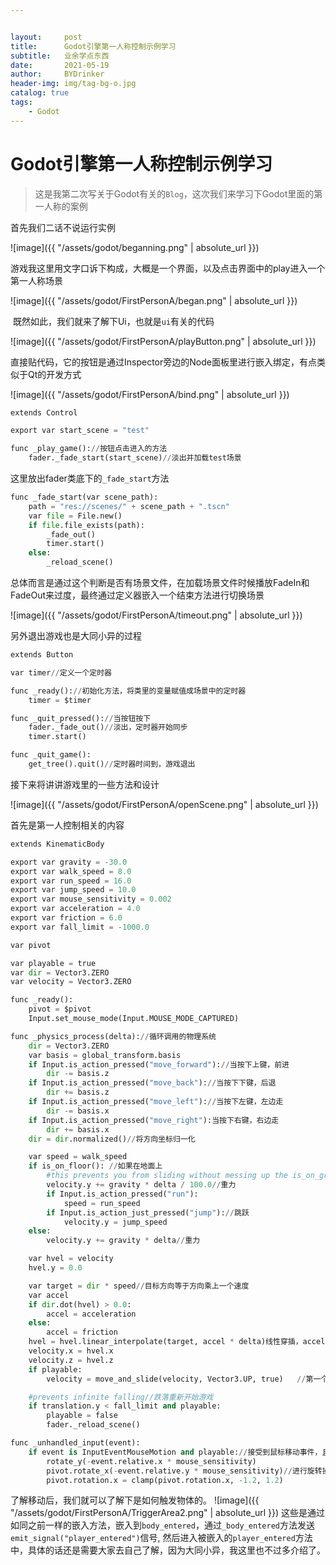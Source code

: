 ```yaml
---


layout:     post
title:      Godot引擎第一人称控制示例学习
subtitle:   业余学点东西
date:       2021-05-19
author:     BYDrinker
header-img: img/tag-bg-o.jpg
catalog: true
tags:
    - Godot
---
```




# Godot引擎第一人称控制示例学习

> 这是我第二次写关于Godot有关的`Blog`，这次我们来学习下Godot里面的第一人称的案例

  首先我们二话不说运行实例

![image]({{ "/assets/godot/beganning.png" | absolute_url }})

  游戏我这里用文字口诉下构成，大概是一个界面，以及点击界面中的play进入一个第一人称场景

![image]({{ "/assets/godot/FirstPersonA/began.png" | absolute_url }})

​  既然如此，我们就来了解下Ui，也就是`ui`有关的代码

![image]({{ "/assets/godot/FirstPersonA/playButton.png" | absolute_url }})

  直接贴代码，它的按钮是通过Inspector旁边的Node面板里进行嵌入绑定，有点类似于Qt的开发方式

![image]({{ "/assets/godot/FirstPersonA/bind.png" | absolute_url }})

```python
extends Control

export var start_scene = "test"

func _play_game()://按钮点击进入的方法
	fader._fade_start(start_scene)//淡出并加载test场景

```

  这里放出fader类底下的`_fade_start`方法


```python
func _fade_start(var scene_path):
	path = "res://scenes/" + scene_path + ".tscn"
	var file = File.new()
	if file.file_exists(path):
		_fade_out()
		timer.start()
	else:
		_reload_scene()
```

  总体而言是通过这个判断是否有场景文件，在加载场景文件时候播放FadeIn和FadeOut来过度，最终通过定义器嵌入一个结束方法进行切换场景

![image]({{ "/assets/godot/FirstPersonA/timeout.png" | absolute_url }})

  另外退出游戏也是大同小异的过程  

```python
extends Button

var timer//定义一个定时器

func _ready()://初始化方法，将类里的变量赋值成场景中的定时器
	timer = $timer

func _quit_pressed()://当按钮按下
	fader._fade_out()//淡出，定时器开始同步
	timer.start()

func _quit_game():
	get_tree().quit()//定时器时间到，游戏退出

```



  接下来将讲讲游戏里的一些方法和设计

![image]({{ "/assets/godot/FirstPersonA/openScene.png" | absolute_url }})

  首先是第一人控制相关的内容

```python
extends KinematicBody

export var gravity = -30.0
export var walk_speed = 8.0
export var run_speed = 16.0
export var jump_speed = 10.0
export var mouse_sensitivity = 0.002
export var acceleration = 4.0
export var friction = 6.0
export var fall_limit = -1000.0

var pivot

var playable = true
var dir = Vector3.ZERO
var velocity = Vector3.ZERO

func _ready():
	pivot = $pivot
	Input.set_mouse_mode(Input.MOUSE_MODE_CAPTURED)

func _physics_process(delta)://循环调用的物理系统
	dir = Vector3.ZERO
	var basis = global_transform.basis
	if Input.is_action_pressed("move_forward")://当按下上键，前进
		dir -= basis.z
	if Input.is_action_pressed("move_back")://当按下下键，后退
		dir += basis.z
	if Input.is_action_pressed("move_left")://当按下左键，左边走
		dir -= basis.x
	if Input.is_action_pressed("move_right"):当按下右键，右边走
		dir += basis.x
	dir = dir.normalized()//将方向坐标归一化

	var speed = walk_speed
	if is_on_floor(): //如果在地面上
		#this prevents you from sliding without messing up the is_on_ground() check//防止滑行，不受重力影响
		velocity.y += gravity * delta / 100.0//重力
		if Input.is_action_pressed("run"):
			speed = run_speed
		if Input.is_action_just_pressed("jump")://跳跃
			velocity.y = jump_speed
	else:
		velocity.y += gravity * delta//重力

	var hvel = velocity
	hvel.y = 0.0

	var target = dir * speed//目标方向等于方向乘上一个速度
	var accel
	if dir.dot(hvel) > 0.0:
		accel = acceleration
	else:
		accel = friction
	hvel = hvel.linear_interpolate(target, accel * delta)线性穿插，accel * delta>=1后移动到目标点
	velocity.x = hvel.x
	velocity.z = hvel.z
	if playable:
		velocity = move_and_slide(velocity, Vector3.UP, true)	//第一个参数是移动方向，第二个参数是确定什么是墙，第三个参数是表示是否会被斜坡卡住

	#prevents infinite falling//跌落重新开始游戏
	if translation.y < fall_limit and playable:
		playable = false
		fader._reload_scene()

func _unhandled_input(event):
	if event is InputEventMouseMotion and playable://接受到鼠标移动事件，且游戏开始时
		rotate_y(-event.relative.x * mouse_sensitivity)
		pivot.rotate_x(-event.relative.y * mouse_sensitivity)//进行旋转操作
		pivot.rotation.x = clamp(pivot.rotation.x, -1.2, 1.2)
```

  了解移动后，我们就可以了解下是如何触发物体的。
![image]({{ "/assets/godot/FirstPersonA/TriggerArea2.png" | absolute_url }})
  这些是通过如同之前一样的嵌入方法，嵌入到`body_entered`，通过`_body_entered`方法发送`emit_signal("player_entered")`信号, 然后进入被嵌入的`player_entered`方法中，具体的话还是需要大家去自己了解，因为大同小异，我这里也不过多介绍了。